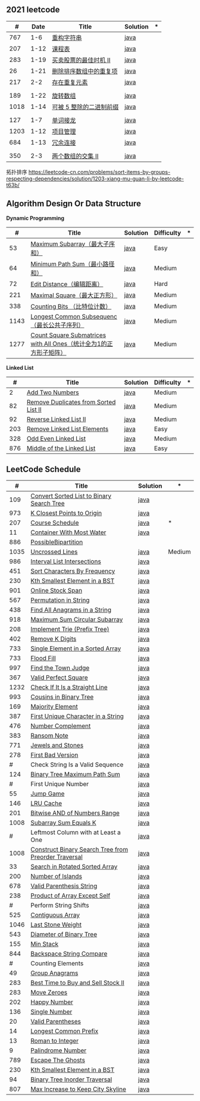 ## 2021 leetcode

 \#   | Date  | Title         | Solution   | *          |
------|-------|---------------|------------|------------|
 767  |  1-6  | [重构字符串](https://leetcode-cn.com/problems/reorganize-string/) | [java](src/main/java/leetcode/amber2021/ReorganizeString.java) |
 207  |  1-12 | [课程表](https://leetcode-cn.com/problems/course-schedule/) | [java](src/main/java/leetcode/amber2021/CourseSchedule.java) |
 283  |  1-19 | [买卖股票的最佳时机 II](https://leetcode-cn.com/problems/best-time-to-buy-and-sell-stock-ii/) | [java](src/main/java/leetcode/amber2021/BestTimeToBuyAndSellStockII.java) | 
 26   |  1-21 | [删除排序数组中的重复项](https://leetcode-cn.com/problems/remove-duplicates-from-sorted-array/) | [java](src/main/java/leetcode/amber2021/RemoveDuplicatesFromSortedArray.java) |
 217  |  2-2  | [存在重复元素](https://leetcode-cn.com/problems/contains-duplicate/) | [java](src/main/java/leetcode/amber2021/february/ContainsDuplicate.java) |
 | | | | |
 189  |  1-22 | [旋转数组](https://leetcode-cn.com/problems/rotate-array/) | [java](src/main/java/leetcode/amber2021/RotateArray.java) |
 1018 |  1-14 | [可被 5 整除的二进制前缀](https://leetcode-cn.com/problems/binary-prefix-divisible-by-5/) | [java](src/main/java/leetcode/amber2021/PrefixesDivBy5.java) |
| | | | | 
 127  |  1-7  | [单词接龙](https://leetcode-cn.com/problems/word-ladder/) | [java](src/main/java/leetcode/amber2021/WordLadder.java) |
 1203 |  1-12 | [项目管理](https://leetcode-cn.com/problems/sort-items-by-groups-respecting-dependencies/) | [java](src/main/java/leetcode/amber2021/SortItems.java) |
 684  |  1-13 | [冗余连接](https://leetcode-cn.com/problems/redundant-connection/) | [java](src/main/java/leetcode/amber2021/RedundantConnection.java) |
 | | | | | 
 350  |  2-3  | [两个数组的交集 II](https://leetcode-cn.com/problems/intersection-of-two-arrays-ii/) | [java](src/main/java/leetcode/amber2021/february/IntersectionOfTwoArraysII.java) |

拓扑排序
https://leetcode-cn.com/problems/sort-items-by-groups-respecting-dependencies/solution/1203-xiang-mu-guan-li-by-leetcode-t63b/


## Algorithm Design Or Data Structure
**Dynamic Programming**

 \#   | Title         | Solution   | Difficulty |     *      |
------|---------------|------------|------------|------------|
 53   | [Maximum Subarray（最大子序和）](https://leetcode.com/problems/maximum-subarray/) | [java](src/main/java/leetcode/array/MaximumSubarray.java) | Easy |
 64   | [Minimum Path Sum（最小路径和）](https://leetcode.com/problems/minimum-path-sum/) | [java](src/main/java/leetcode/array/MinimumPathSum.java) | Medium |
 72   | [Edit Distance（编辑距离）](https://leetcode.com/problems/edit-distance/) | [java](src/main/java/leetcode/string/EditDistance.java) | Hard |
 221  | [Maximal Square（最大正方形）](https://leetcode.com/problems/maximal-square/) | [java](src/main/java/leetcode/MaximalSquare.java) | Medium |
 338  | [Counting Bits （比特位计数）](https://leetcode.com/problems/counting-bits/) | [java](src/main/java/leetcode/CountingBits.java) | Medium |
 1143 | [Longest Common Subsequenc（最长公共子序列）](https://leetcode.com/problems/longest-common-subsequence/) | [java](src/main/java/leetcode/LongestCommonSubsequence.java) | Medium |
 1277 | [Count Square Submatrices with All Ones（统计全为1的正方形子矩阵）](https://leetcode.com/problems/count-square-submatrices-with-all-ones/) | [java](src/main/java/leetcode/array/CountSquareSubmatricesWithAllOnes.java) | Medium |
 
 **Linked List**
 
  \#   | Title         | Solution   | Difficulty |     *      |
 ------|---------------|------------|------------|------------|
 2     | [Add Two Numbers](https://leetcode.com/problems/add-two-numbers/) | [java](src/main/java/leetcode/linked_list/AddTwoNumbers.java) | Medium |
 82    | [Remove Duplicates from Sorted List II](https://leetcode.com/problems/remove-duplicates-from-sorted-list-ii/) | [java](src/main/java/leetcode/linked_list/RemoveDuplicatesFromSortedListII.java) | Medium |
 92    | [Reverse Linked List II](https://leetcode.com/problems/reverse-linked-list-ii/) | [java](src/main/java/leetcode/linked_list/ReverseLinkedListII.java) | Medium |
 203   | [Remove Linked List Elements](https://leetcode.com/problems/remove-linked-list-elements/) | [java](src/main/java/leetcode/linked_list/RemoveLinkedListElements.java) | Easy |
 328   | [Odd Even Linked List](https://leetcode.com/problems/odd-even-linked-list/) | [java](src/main/java/leetcode/linked_list/OddEvenLinkedList.java) | Medium |
 876   | [Middle of the Linked List](https://leetcode.com/problems/middle-of-the-linked-list/) | [java](src/main/java/leetcode/linked_list/MiddleOfTheLinkedList.java) | Easy |
 
## LeetCode Schedule

 \#   | Title         | Solution   | *          |
------|---------------|------------|------------|
 109  | [Convert Sorted List to Binary Search Tree](https://leetcode.com/problems/convert-sorted-list-to-binary-search-tree/) | [java](src/main/java/leetcode/ConvertSortedListToBinarySearchTree.java) |
 973  | [K Closest Points to Origin](https://leetcode.com/problems/k-closest-points-to-origin/) | [java](src/main/java/leetcode/heap/KClosestPointsToOrigin.java) |
 207  | [Course Schedule](https://leetcode.com/problems/course-schedule/) | [java](src/main/java/leetcode/graph/CourseSchedule.java) | * |
 11   | [Container With Most Water](https://leetcode.com/problems/container-with-most-water/) | [java](src/main/java/leetcode/array/ContainerWithMostWater.java) |
 886  | [PossibleBipartition](https://leetcode.com/problems/possible-bipartition/) | [](src/main/java/leetcode/graph/PossibleBipartition.java) |
 1035 | [Uncrossed Lines](https://leetcode.com/problems/uncrossed-lines/) | [java](src/main/java/leetcode/array/UncrossedLines.java) | Medium |
 986  | [Interval List Intersections](https://leetcode.com/problems/interval-list-intersections/) | [java](src/main/java/leetcode/IntervalListIntersections.java) |
 451  | [Sort Characters By Frequency](https://leetcode.com/problems/sort-characters-by-frequency/) | [java](src/main/java/leetcode/hash_table/SortCharactersByFrequency.java) |
 230  | [Kth Smallest Element in a BST](https://leetcode.com/problems/kth-smallest-element-in-a-bst/) | [java](src/main/java/leetcode/tree/KthSmallestElementInABST.java) |
 901  | [Online Stock Span](https://leetcode.com/problems/online-stock-span/) | [java](src/main/java/leetcode/StockSpanner.java) |
 567  | [Permutation in String](https://leetcode.com/problems/permutation-in-string/) | [java](src/main/java/leetcode/PermutationInString.java) |
 438  | [Find All Anagrams in a String](https://leetcode.com/problems/find-all-anagrams-in-a-string/) | [java](src/main/java/leetcode/hash_table/FindAllAnagramsInAString.java) |
 918  | [Maximum Sum Circular Subarray](https://leetcode.com/problems/maximum-sum-circular-subarray/) | [java](src/main/java/leetcode/MaximumSumCircularSubarray.java) |
 208  | [Implement Trie (Prefix Tree)](https://leetcode.com/problems/implement-trie-prefix-tree/) | [java](src/main/java/leetcode/Trie.java) |
 402  | [Remove K Digits](https://leetcode.com/problems/remove-k-digits/) | [java](src/main/java/leetcode/stack/RemoveKDigits.java) |
 733  | [Single Element in a Sorted Array](https://leetcode.com/problems/single-element-in-a-sorted-array/) | [java](src/main/java/leetcode/SingleElementInASortedArray.java) |
 733  | [Flood Fill](https://leetcode.com/problems/flood-fill/) | [java](src/main/java/leetcode/depth_first_search/FloodFill.java) |
 997  | [Find the Town Judge](https://leetcode.com/problems/find-the-town-judge/) | [java](src/main/java/leetcode/graph/FindTheTownJudge.java) |
 367  | [Valid Perfect Square](https://leetcode.com/problems/valid-perfect-square/) | [java](src/main/java/leetcode/binary_search/ValidPerfectSquare.java) |
 1232 | [Check If It Is a Straight Line](https://leetcode.com/problems/check-if-it-is-a-straight-line/) | [java](src/main/java/leetcode/array/CheckIfItIsAStraightLine.java) |
 993  | [Cousins in Binary Tree](https://leetcode.com/problems/cousins-in-binary-tree/) | [java](src/main/java/leetcode/tree/CousinsInBinaryTree.java) |
 169  | [Majority Element](https://leetcode.com/problems/majority-element/) | [java](src/main/java/leetcode/array/MajorityElement.java) |
 387  | [First Unique Character in a String](https://leetcode.com/problems/first-unique-character-in-a-string/) | [java](src/main/java/leetcode/string/FirstUniqueCharacterInAString.java) |
 476  | [Number Complement](https://leetcode.com/problems/number-complement/) | [java](src/main/java/leetcode/NumberComplement.java) |
 383  | [Ransom Note](https://leetcode.com/problems/ransom-note/) | [java](src/main/java/leetcode/string/RansomNote.java) |
 771  | [Jewels and Stones](https://leetcode.com/problems/jewels-and-stones/) | [java](src/main/java/leetcode/hash_table/JewelsAndStones.java) |
 278  | [First Bad Version](https://leetcode.com/problems/first-bad-version/) | [java](src/main/java/leetcode/binary_search/FirstBadVersion.java) |
 \#   | Check String Is a Valid Sequence | [java](src/main/java/leetcode/tree/CheckStringIsAValidSequence.java) |
 124  | [Binary Tree Maximum Path Sum](https://leetcode.com/problems/binary-tree-maximum-path-sum/) | [java](src/main/java/leetcode/tree/BinaryTreeMaximumPathSum.java) |
 \#   | First Unique Number | [java](src/main/java/leetcode/hash_table/FirstUnique.java) |
 55   | [Jump Game](https://leetcode.com/problems/jump-game/) | [java](src/main/java/leetcode/array/JumpGame.java) |
 146  | [LRU Cache](https://leetcode.com/problems/lru-cache/) | [java](src/main/java/leetcode/design/LRUCache.java) |
 201  | [Bitwise AND of Numbers Range](https://leetcode.com/problems/bitwise-and-of-numbers-range/) | [java](src/main/java/leetcode/BitwiseANDOfNumbersRange.java) |
 1008 | [Subarray Sum Equals K](https://leetcode.com/problems/subarray-sum-equals-k/) | [java](src/main/java/leetcode/tree/ConstructBinarySearchTreeFromPreorderTraversal.java) |
 \#   | Leftmost Column with at Least a One | [java](src/main/java/leetcode/array/LeftmostColumnWithAtLeastAOne.java) |
 1008 | [Construct Binary Search Tree from Preorder Traversal](https://leetcode.com/problems/construct-binary-search-tree-from-preorder-traversal/) | [java](src/main/java/leetcode/tree/ConstructBinarySearchTreeFromPreorderTraversal.java) |
 33   | [Search in Rotated Sorted Array](https://leetcode.com/problems/search-in-rotated-sorted-array/) | [java](src/main/java/leetcode/array/SearchInRotatedSortedArray.java) |
 200  | [Number of Islands](https://leetcode.com/problems/number-of-islands/) | [java](src/main/java/leetcode/depth_first_search/NumberOfIslands.java) |
 678  | [Valid Parenthesis String](https://leetcode.com/problems/valid-parenthesis-string/) | [java](src/main/java/leetcode/string/ValidParenthesisString.java) |
 238  | [Product of Array Except Self](https://leetcode.com/problems/product-of-array-except-self/) | [java](src/main/java/leetcode/ProductOfArrayExceptSelf.java) |
 \#   | Perform String Shifts | [java](src/main/java/leetcode/array/PerformStringShifts.java) |
 525  | [Contiguous Array](https://leetcode.com/problems/contiguous-array/) | [java](src/main/java/leetcode/hash_table/ContiguousArray.java) |
 1046 | [Last Stone Weight](https://leetcode.com/problems/last-stone-weight/) | [java](src/main/java/leetcode/heap/LastStoneWeight.java) |
 543  | [Diameter of Binary Tree](https://leetcode.com/problems/diameter-of-binary-tree/) | [java](src/main/java/leetcode/tree/DiameterOfBinaryTree.java) |
 155  | [Min Stack](https://leetcode.com/problems/min-stack/) | [java](src/main/java/leetcode/stack/MinStack.java) |
 844  | [Backspace String Compare](https://leetcode.com/problems/backspace-string-compare/) | [java](src/main/java/leetcode/stack/BackspaceStringCompare.java) |
 \#   | Counting Elements | [java](src/main/java/leetcode/array/CountingElements.java) |
 49   | [Group Anagrams](https://leetcode.com/problems/group-anagrams/) | [java](src/main/java/leetcode/string/GroupAnagrams.java) |
 283  | [Best Time to Buy and Sell Stock II](https://leetcode.com/problems/best-time-to-buy-and-sell-stock-ii/) | [java](src/main/java/leetcode/array/BestTimeToBuyAndSellStockII.java) |
 283  | [Move Zeroes](https://leetcode.com/problems/move-zeroes/) | [java](src/main/java/leetcode/array/MoveZeroes.java) |
 202  | [Happy Number](https://leetcode.com/problems/happy-number/) | [java](src/main/java/leetcode/hash_table/HappyNumber.java) |
 136  | [Single Number](https://leetcode.com/problems/single-number/) | [java](src/main/java/leetcode/hash_table/SingleNumber.java) |
 20   | [Valid Parentheses](https://leetcode.com/problems/valid-parentheses/) | [java](src/main/java/leetcode/stack/ValidParentheses.java) |
 14   | [Longest Common Prefix](https://leetcode.com/problems/longest-common-prefix/) | [java](src/main/java/leetcode/string/LongestCommonPrefix.java) |
 13   | [Roman to Integer](https://leetcode.com/problems/roman-to-integer/) | [java](src/main/java/leetcode/string/RomanToInteger.java) |
 9    | [Palindrome Number](https://leetcode.com/problems/palindrome-number/) | [java](src/main/java/leetcode/math/PalindromeNumber.java) |
 789  | [Escape The Ghosts](https://leetcode.com/problems/escape-the-ghosts/) | [java](src/main/java/leetcode/math/EscapeTheGhosts.java) |
 230  | [Kth Smallest Element in a BST](https://leetcode.com/problems/kth-smallest-element-in-a-bst/) | [java](src/main/java/leetcode/BSTKthSmallestElement.java) |
 94   | [Binary Tree Inorder Traversal](https://leetcode.com/problems/binary-tree-inorder-traversal/) | [java](src/main/java/leetcode/tree/BinaryTreeInorderTraversal.java) |
 807  | [Max Increase to Keep City Skyline](https://leetcode.com/problems/max-increase-to-keep-city-skyline/) | [java](src/main/java/leetcode/MaxIncreaseKeepCitySkyline.java) |

